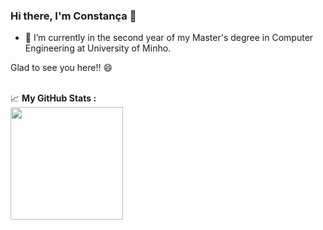 ### Hi there, I'm Constança 👋



- 🔭 I’m currently in the second year of my Master's degree in Computer Engineering at University of Minho.
<!-- - 🌱 I’m currently learning ...
- 👯 I’m looking to collaborate on ...
- 🤔 I’m looking for help with ...
- 💬 Ask me about ...
- 📫 How to reach me: ...
- 😄 Pronouns: ...
- ⚡ Fun fact: ...
-->

Glad to see you here!! 😄
<br>


<br>
📈 <b>My GitHub Stats<b> :
<br>
<img height="180em" src="https://github-readme-stats.vercel.app/api?username=ConstancaElias&show_icons=true&hide_border=true&&count_private=true&include_all_commits=true" />


